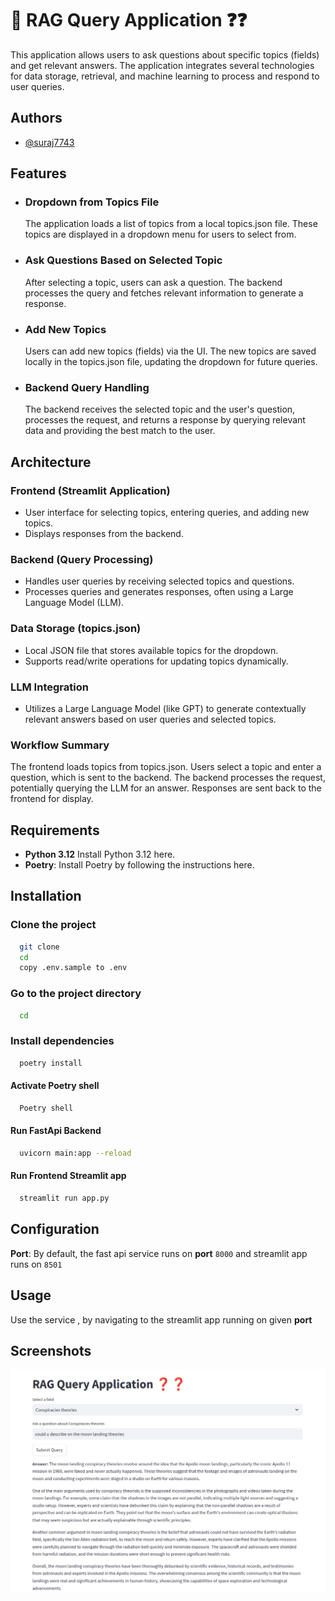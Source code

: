 
# 🚀 RAG Query Application ❓❓
This application allows users to ask questions about specific topics (fields) and get relevant answers. The application integrates several technologies for data storage, retrieval, and machine learning to process and respond to user queries.


## Authors

- [@suraj7743](https://github.com/suraj7743)


## Features

- ### Dropdown from Topics File #
    The application loads a list of topics from a local topics.json file. These topics are displayed in a dropdown menu for users to select from.

- ### Ask Questions Based on Selected Topic
    After selecting a topic, users can ask a question. The backend processes the query and fetches relevant information to generate a response.

- ### Add New Topics

    Users can add new topics (fields) via the UI. The new topics are saved locally in the topics.json file, updating the dropdown for future queries.
- ### Backend Query Handling
    The backend receives the selected topic and the user's question, processes the request, and returns a response by querying relevant data and providing the best match to the user.
    


## Architecture
### Frontend (Streamlit Application)

- User interface for selecting topics, entering queries, and adding new topics.
- Displays responses from the backend.
### Backend (Query Processing)

- Handles user queries by receiving selected topics and questions.
- Processes queries and generates responses, often using a Large Language Model (LLM).
### Data Storage (topics.json)

- Local JSON file that stores available topics for the dropdown.
- Supports read/write operations for updating topics dynamically.
### LLM Integration

- Utilizes a Large Language Model (like GPT) to generate contextually relevant answers based on user queries and selected topics.
### Workflow Summary
The frontend loads topics from topics.json.
Users select a topic and enter a question, which is sent to the backend.
The backend processes the request, potentially querying the LLM for an answer.
Responses are sent back to the frontend for display.
## Requirements
- **Python 3.12** Install Python 3.12 here.
- **Poetry**: Install Poetry by following the instructions here.

## Installation

### Clone the project

```bash
  git clone 
  cd 
  copy .env.sample to .env
```

### Go to the project directory

```bash
  cd 
```

### Install dependencies

```bash
  poetry install
```

#### Activate Poetry shell

```bash
  Poetry shell
```
#### Run FastApi Backend
```bash
  uvicorn main:app --reload
```
#### Run Frontend Streamlit app
```bash
  streamlit run app.py
```



## Configuration
**Port**: By default, the fast api service runs on **port** `8000` and streamlit app runs on `8501`


## Usage

Use the service , by navigating to the streamlit app running on given **port**
## Screenshots
![alt text](screenshot1.png)